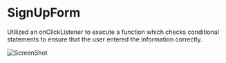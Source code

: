 # SignUpForm

Utilized an onClickListener to execute a function which checks conditional statements to ensure that the user entered the information correctly.

![ScreenShot](https://{prntscr.com/r1keya})
